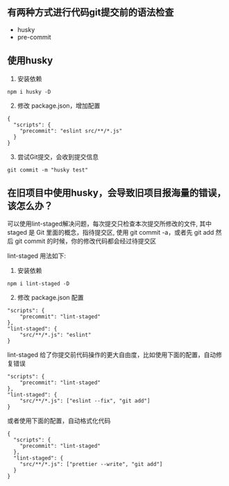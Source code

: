 ## 有两种方式进行代码git提交前的语法检查
    
* husky
* pre-commit

## 使用husky

1. 安装依赖

```
npm i husky -D
```

2. 修改 package.json，增加配置

```
{
  "scripts": {
    "precommit": "eslint src/**/*.js"
  }
}
```

3. 尝试Git提交，会收到提交信息

```
git commit -m "husky test"
```

## 在旧项目中使用husky，会导致旧项目报海量的错误，该怎么办？

可以使用lint-staged解决问题，每次提交只检查本次提交所修改的文件, 其中 staged 是 Git 里面的概念，指待提交区,
使用 git commit -a，或者先 git add 然后 git commit 的时候，你的修改代码都会经过待提交区


lint-staged 用法如下:

1. 安装依赖

```
npm i lint-staged -D
```

2. 修改 package.json 配置

```
"scripts": {
    "precommit": "lint-staged"
},
"lint-staged": {
    "src/**/*.js": "eslint"
}
```

lint-staged 给了你提交前代码操作的更大自由度，比如使用下面的配置，自动修复错误

```
"scripts": {
    "precommit": "lint-staged"
},
"lint-staged": {
    "src/**/*.js": ["eslint --fix", "git add"]
}
```

或者使用下面的配置，自动格式化代码

```
{
  "scripts": {
    "precommit": "lint-staged"
  },
  "lint-staged": {
    "src/**/*.js": ["prettier --write", "git add"]
  }
}
```









    
